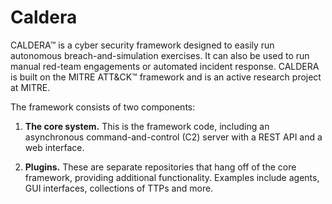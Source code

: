 # Caldera

CALDERA™ is a cyber security framework designed to easily run autonomous breach-and-simulation exercises. It can also be used to run manual red-team engagements or automated incident response. CALDERA is built on the MITRE ATT&CK™ framework and is an active research project at MITRE.

The framework consists of two components:

1. **The core system.** This is the framework code, including an asynchronous command-and-control (C2) server with a REST API and a web interface.

2. **Plugins.** These are separate repositories that hang off of the core framework, providing additional functionality. Examples include agents, GUI interfaces, collections of TTPs and more.
